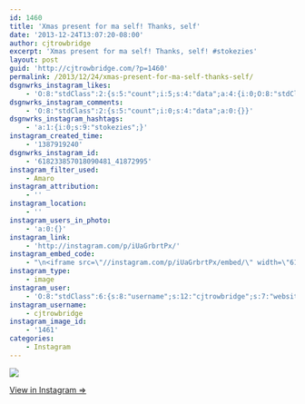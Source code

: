 ```yaml
---
id: 1460
title: 'Xmas present for ma self! Thanks, self'
date: '2013-12-24T13:07:20-08:00'
author: cjtrowbridge
excerpt: 'Xmas present for ma self! Thanks, self! #stokezies'
layout: post
guid: 'http://cjtrowbridge.com/?p=1460'
permalink: /2013/12/24/xmas-present-for-ma-self-thanks-self/
dsgnwrks_instagram_likes:
    - 'O:8:"stdClass":2:{s:5:"count";i:5;s:4:"data";a:4:{i:0;O:8:"stdClass":4:{s:8:"username";s:15:"melissastirrett";s:15:"profile_picture";s:107:"https://igcdn-photos-f-a.akamaihd.net/hphotos-ak-xfa1/t51.2885-19/10735282_1497116187234933_940494104_a.jpg";s:2:"id";s:9:"236619449";s:9:"full_name";s:16:"Melissa Stirrett";}i:1;O:8:"stdClass":4:{s:8:"username";s:14:"brent_barry_31";s:15:"profile_picture";s:85:"https://instagramimages-a.akamaihd.net/profiles/profile_143670940_75sq_1390807063.jpg";s:2:"id";s:9:"143670940";s:9:"full_name";s:5:"Brent";}i:2;O:8:"stdClass":4:{s:8:"username";s:14:"lindzothegreat";s:15:"profile_picture";s:107:"https://igcdn-photos-a-a.akamaihd.net/hphotos-ak-xaf1/t51.2885-19/10963860_859073740832440_1069143798_a.jpg";s:2:"id";s:7:"3146021";s:9:"full_name";s:16:"Lindzo Woodblock";}i:3;O:8:"stdClass":4:{s:8:"username";s:12:"hot_shot_abe";s:15:"profile_picture";s:107:"https://igcdn-photos-e-a.akamaihd.net/hphotos-ak-xfa1/t51.2885-19/10848104_386086334888132_1647617465_a.jpg";s:2:"id";s:9:"369780910";s:9:"full_name";s:14:"Mattabrahamian";}}}'
dsgnwrks_instagram_comments:
    - 'O:8:"stdClass":2:{s:5:"count";i:0;s:4:"data";a:0:{}}'
dsgnwrks_instagram_hashtags:
    - 'a:1:{i:0;s:9:"stokezies";}'
instagram_created_time:
    - '1387919240'
dsgnwrks_instagram_id:
    - '618233857018090481_41872995'
instagram_filter_used:
    - Amaro
instagram_attribution:
    - ''
instagram_location:
    - ''
instagram_users_in_photo:
    - 'a:0:{}'
instagram_link:
    - 'http://instagram.com/p/iUaGrbrtPx/'
instagram_embed_code:
    - "\n<iframe src=\"//instagram.com/p/iUaGrbrtPx/embed/\" width=\"612\" height=\"710\" frameborder=\"0\" scrolling=\"no\" allowtransparency=\"true\"></iframe>\n"
instagram_type:
    - image
instagram_user:
    - 'O:8:"stdClass":6:{s:8:"username";s:12:"cjtrowbridge";s:7:"website";s:0:"";s:15:"profile_picture";s:103:"https://igcdn-photos-f-a.akamaihd.net/hphotos-ak-xpa1/t51.2885-19/925559_452430704897917_67836701_a.jpg";s:9:"full_name";s:13:"CJ Trowbridge";s:3:"bio";s:0:"";s:2:"id";s:8:"41872995";}'
instagram_username:
    - cjtrowbridge
instagram_image_id:
    - '1461'
categories:
    - Instagram
---
```


[![](http://blog.cjtrowbridge.com/wp-content/uploads/2013/12/1515702_387322621403074_384125357_n.jpg)](http://instagram.com/p/iUaGrbrtPx/)

[View in Instagram ⇒](http://instagram.com/p/iUaGrbrtPx/)